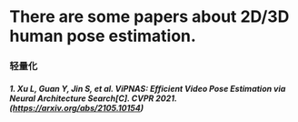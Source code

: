 # There are some papers about 2D/3D human pose estimation.


### 轻量化
##### 1. Xu L, Guan Y, Jin S, et al. ViPNAS: Efficient Video Pose Estimation via Neural Architecture Search[C]. CVPR 2021. (https://arxiv.org/abs/2105.10154)
